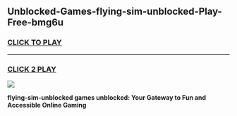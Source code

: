 
## Unblocked-Games-flying-sim-unblocked-Play-Free-bmg6u
<h3>
<a href="https://premium76.site?title=flying-sim-unblocked&ref=23A">CLICK TO PLAY</a></h3>
<hr>

<h3>
<a href="https://premium76.site?title=flying-sim-unblocked&ref=23A">CLICK 2 PLAY</a>
  
</h3>

<a href="https://premium76.site?title=flying-sim-unblocked&ref=23A"><img src="https://clearcache.store/games.png"></a>


**flying-sim-unblocked games unblocked: Your Gateway to Fun and Accessible Online Gaming**
